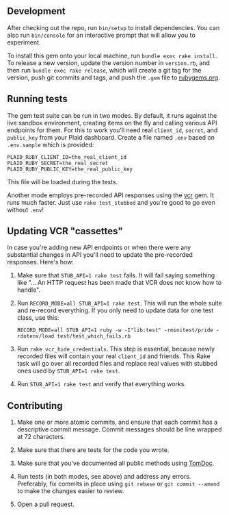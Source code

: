 ## Development

After checking out the repo, run `bin/setup` to install dependencies. You can also run `bin/console` for an interactive prompt that will allow you to experiment.

To install this gem onto your local machine, run `bundle exec rake install`. To release a new version, update the version number in `version.rb`, and then run `bundle exec rake release`, which will create a git tag for the version, push git commits and tags, and push the `.gem` file to [rubygems.org](https://rubygems.org).

## Running tests

The gem test suite can be run in two modes. By default, it runs against the
live sandbox environment, creating items on the fly and calling various API
endpoints for them. For this to work you'll need real `client_id`, `secret`,
and `public_key` from your Plaid dashboard. Create a file named `.env`
based on `.env.sample` which is provided:

```text
PLAID_RUBY_CLIENT_ID=the_real_client_id
PLAID_RUBY_SECRET=the_real_secret
PLAID_RUBY_PUBLIC_KEY=the_real_public_key
```
This file will be loaded during the tests.

Another mode employs pre-recorded API responses using the
[vcr](https://github.com/vcr/vcr) gem. It runs much faster. Just use
`rake test_stubbed` and you're good to go even without `.env`!

## Updating VCR "cassettes"

In case you're adding new API endpoints or when there were any substantial
changes in API you'll need to update the pre-recorded responses. Here's how:

1. Make sure that `STUB_API=1 rake test` fails. It will fail saying something
   like "... An HTTP request has been made that VCR does not know how to
   handle".
2. Run `RECORD_MODE=all STUB_API=1 rake test`. This will run the whole suite
   and re-record everything. If you only need to update data for one test class,
   use this:

   ```
   RECORD_MODE=all STUB_API=1 ruby -w -I"lib:test" -rminitest/pride -rdotenv/load test/test_which_fails.rb
   ```
3. Run `rake vcr_hide_credentials`. This step is essential, because
   newly recorded files will contain your real `client_id` and friends. This
   Rake task will go over all recorded files and replace real values with
   stubbed ones used by `STUB_API=1 rake test`.
4. Run `STUB_API=1 rake test` and verify that everything works.

## Contributing

1.  Make one or more atomic commits, and ensure that each commit has a
    descriptive commit message. Commit messages should be line wrapped
    at 72 characters.

2.  Make sure that there are tests for the code you wrote.

3.  Make sure that you've documented all public methods using [TomDoc](http://tomdoc.org/).

4.  Run tests (in both modes, see above) and address any errors. Preferably,
    fix commits in place using `git rebase` or `git commit --amend` to make the
    changes easier to review.

5.  Open a pull request.

